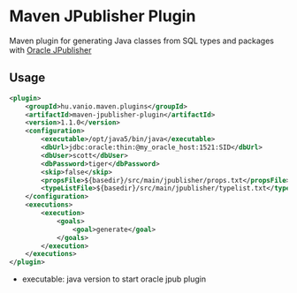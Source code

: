 Maven JPublisher Plugin
=======================

Maven plugin for generating Java classes from SQL types and packages with [Oracle JPublisher](http://docs.oracle.com/cd/B28359_01/java.111/b31226/intro.htm "Oracle JPublisher documentation")

Usage
-----
```xml
<plugin>
    <groupId>hu.vanio.maven.plugins</groupId>
    <artifactId>maven-jpublisher-plugin</artifactId>
    <version>1.1.0</version>
    <configuration>
        <executable>/opt/java5/bin/java</executable>  
        <dbUrl>jdbc:oracle:thin:@my_oracle_host:1521:SID</dbUrl>
        <dbUser>scott</dbUser>
        <dbPassword>tiger</dbPassword>
        <skip>false</skip>
        <propsFile>${basedir}/src/main/jpublisher/props.txt</propsFile>
        <typeListFile>${basedir}/src/main/jpublisher/typelist.txt</typeListFile>
    </configuration>
    <executions>
        <execution>
            <goals>
                <goal>generate</goal>
            </goals>
        </execution>
    </executions>
</plugin>
```
- executable: java version to start oracle jpub plugin
